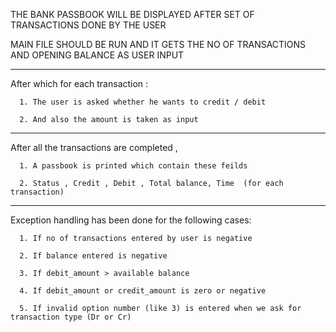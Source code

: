 THE BANK PASSBOOK WILL BE DISPLAYED AFTER SET OF TRANSACTIONS DONE BY THE USER

MAIN FILE SHOULD BE RUN AND IT GETS THE NO OF TRANSACTIONS AND OPENING BALANCE AS USER INPUT

_____________________________________________________________________________________________

After which for each transaction :

      1. The user is asked whether he wants to credit / debit

      2. And also the amount is taken as input

______________________________________________________________________________________________

After all the transactions are completed , 

      1. A passbook is printed which contain these feilds

      2. Status , Credit , Debit , Total balance, Time  (for each transaction)
      
_____________________________________________________________________________________________

Exception handling has been done for the following cases:

      1. If no of transactions entered by user is negative

      2. If balance entered is negative

      3. If debit_amount > available balance

      4. If debit_amount or credit_amount is zero or negative

      5. If invalid option number (like 3) is entered when we ask for transaction type (Dr or Cr)
